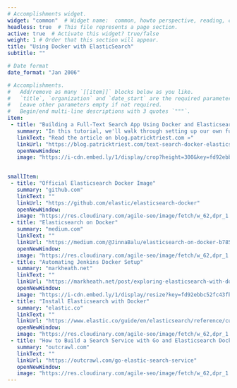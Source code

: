 ```yaml
---
# Accomplishments widget.
widget: "common"  # Widget name:  common, howto perspective, reading, cd-with-jenkins-and-docker  etc
headless: true  # This file represents a page section.
active: true  # Activate this widget? true/false
weight: 1 # Order that this section will appear.
title: "Using Docker with ElasticSearch"
subtitle: ""

# Date format
date_format: "Jan 2006"

# Accomplishments.
#   Add/remove as many `[[item]]` blocks below as you like.
#   `title`, `organization` and `date_start` are the required parameters.
#   Leave other parameters empty if not required.
#   Begin/end multi-line descriptions with 3 quotes `"""`.
item: 
 - title: "Building a Full-Text Search App Using Docker and Elasticsearch"
   summary: "In this tutorial, we'll walk through setting up our own full-text search application. Our example app will provide a UI and API to search the complete texts of 100 literary classics such as Peter Pan, Frankenstein, and Treasure Island."
   linkText: "Read the article on blog.patricktriest.com »"
   linkUrl: "https://blog.patricktriest.com/text-search-docker-elasticsearch/"
   openNewWindow: 
   image: "https://i-cdn.embed.ly/1/display/crop?height=300&key=fd92ebbc52fc43fb98f69e50e7893c13&url=https%3A%2F%2Fblog-images.patricktriest.com%2Fuploads%2Flibrary.jpg&width=636" 
 

smallItem: 
 - title: "Official Elasticsearch Docker Image"
   summary: "github.com"
   linkText: ""
   linkUrl: "https://github.com/elastic/elasticsearch-docker"
   openNewWindow: 
   image: "https://res.cloudinary.com/agile-seo/image/fetch/w_62,dpr_1.0,d_blank_am8gzx.png/https%3A%2F%2Flogo.clearbit.com%2Fgithub.com%3Fsize%3D250" 
 - title: "Elasticsearch on Docker"
   summary: "medium.com"
   linkText: ""
   linkUrl: "https://medium.com/@JinnaBalu/elasticsearch-on-docker-b7854f116062"
   openNewWindow: 
   image: "https://res.cloudinary.com/agile-seo/image/fetch/w_62,dpr_1.0,d_blank_am8gzx.png/https%3A%2F%2Flogo.clearbit.com%2Fmedium.com%3Fsize%3D250" 
 - title: "Automating Jenkins Docker Setup"
   summary: "markheath.net"
   linkText: ""
   linkUrl: "https://markheath.net/post/exploring-elasticsearch-with-docker"
   openNewWindow: 
   image: "https://i-cdn.embed.ly/1/display/resize?key=fd92ebbc52fc43fb98f69e50e7893c13&url=https%3A%2F%2Fmarkheath.net%2Fimages%2Fsound_code_logo2.png&width=175" 
 - title: "Install Elasticsearch with Docker"
   summary: "elastic.co"
   linkText: ""
   linkUrl: "https://www.elastic.co/guide/en/elasticsearch/reference/current/docker.html"
   openNewWindow: 
   image: "https://res.cloudinary.com/agile-seo/image/fetch/w_62,dpr_1.0,d_blank_am8gzx.png/https%3A%2F%2Flogo.clearbit.com%2Felastic.co%3Fsize%3D250"
 - title: "How to Build a Search Service with Go and Elasticsearch Docker Image"
   summary: "outcrawl.com"
   linkText: ""
   linkUrl: "https://outcrawl.com/go-elastic-search-service"
   openNewWindow: 
   image: "https://res.cloudinary.com/agile-seo/image/fetch/w_62,dpr_1.0,d_blank_am8gzx.png/https%3A%2F%2Flogo.clearbit.com%2Foutcrawl.com%3Fsize%3D250"
---
```


